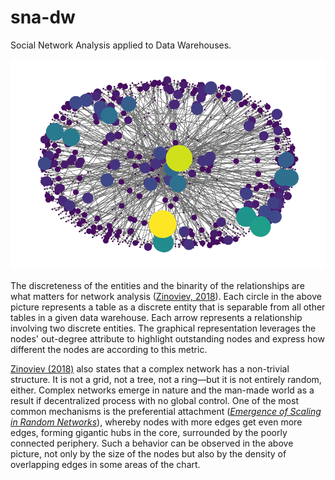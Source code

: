 # sna-dw

Social Network Analysis applied to Data Warehouses.

![N|Solid](img/sg1-out-degree-network.png "Social Network plot for Small Network 1")

The discreteness of the entities and the binarity of the relationships are what matters
for network analysis ([Zinoviev, 2018][Zin18]). Each circle in the above picture
represents a table as a discrete entity that is separable from all other tables in a
given data warehouse. Each arrow represents a relationship involving two discrete
entities. The graphical representation leverages the nodes' out-degree attribute to
highlight outstanding nodes and express how different the nodes are according to this
metric.

[Zinoviev (2018)][Zin18] also states that a complex network has a non-trivial structure.
It is not a grid, not a tree, not a ring—but it is not entirely random, either. Complex
networks emerge in nature and the man-made world as a result if decentralized process
with no global control. One of the most common mechanisms is the preferential attachment
(_[Emergence of Scaling in Random Networks][BA99]_), whereby nodes with more edges get
even more edges, forming gigantic hubs in the core, surrounded by the poorly connected
periphery. Such a behavior can be observed in the above picture, not only by the size of
the nodes but also by the density of overlapping edges in some areas of the chart.

[BA99]: https://doi.org/10.1126/science.286.5439.509
[Zin18]: https://pragprog.com/titles/dzcnapy/complex-network-analysis-in-python/

